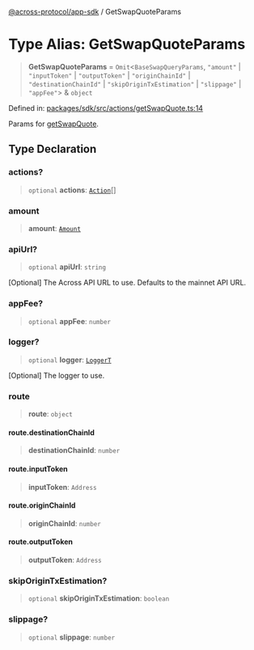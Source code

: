 [@across-protocol/app-sdk](../README.md) / GetSwapQuoteParams

# Type Alias: GetSwapQuoteParams

> **GetSwapQuoteParams** = `Omit`\<`BaseSwapQueryParams`, `"amount"` \| `"inputToken"` \| `"outputToken"` \| `"originChainId"` \| `"destinationChainId"` \| `"skipOriginTxEstimation"` \| `"slippage"` \| `"appFee"`\> & `object`

Defined in: [packages/sdk/src/actions/getSwapQuote.ts:14](https://github.com/across-protocol/toolkit/blob/6b29eb5487c0ac0b498f1f420b1793303bd8b70a/packages/sdk/src/actions/getSwapQuote.ts#L14)

Params for [getSwapQuote](../functions/getSwapQuote.md).

## Type Declaration

### actions?

> `optional` **actions**: [`Action`](Action.md)[]

### amount

> **amount**: [`Amount`](Amount.md)

### apiUrl?

> `optional` **apiUrl**: `string`

[Optional] The Across API URL to use. Defaults to the mainnet API URL.

### appFee?

> `optional` **appFee**: `number`

### logger?

> `optional` **logger**: [`LoggerT`](LoggerT.md)

[Optional] The logger to use.

### route

> **route**: `object`

#### route.destinationChainId

> **destinationChainId**: `number`

#### route.inputToken

> **inputToken**: `Address`

#### route.originChainId

> **originChainId**: `number`

#### route.outputToken

> **outputToken**: `Address`

### skipOriginTxEstimation?

> `optional` **skipOriginTxEstimation**: `boolean`

### slippage?

> `optional` **slippage**: `number`
